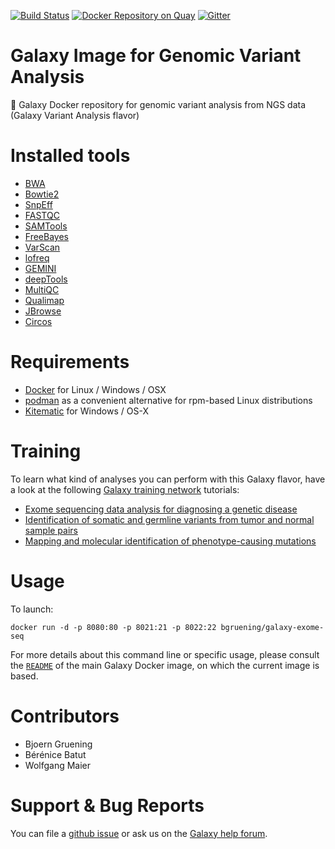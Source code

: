 [![Build Status](https://travis-ci.org/bgruening/docker-galaxy-exome-seq.svg?branch=master)](https://travis-ci.org/bgruening/docker-galaxy-exome-seq)
[![Docker Repository on Quay](https://quay.io/repository/bgruening/galaxy-exome-seq/status "Docker Repository on Quay")](https://quay.io/repository/bgruening/galaxy-exome-seq)
[![Gitter](https://badges.gitter.im/bgruening/docker-galaxy-stable.svg)](https://gitter.im/bgruening/docker-galaxy-stable?utm_source=badge&utm_medium=badge&utm_campaign=pr-badge)

Galaxy Image for Genomic Variant Analysis
=========================================

:whale: Galaxy Docker repository for genomic variant analysis from NGS data (Galaxy Variant Analysis flavor)

# Installed tools

 * [BWA](http://bio-bwa.sourceforge.net/)
 * [Bowtie2](http://bowtie-bio.sourceforge.net/bowtie2)
 * [SnpEff](http://snpeff.sourceforge.net/)
 * [FASTQC](http://www.bioinformatics.babraham.ac.uk/projects/fastqc/)
 * [SAMTools](http://samtools.sourceforge.net/)
 * [FreeBayes](https://github.com/ekg/freebayes)
 * [VarScan](http://dkoboldt.github.io/varscan/)
 * [lofreq](http://csb5.github.io/lofreq/)
 * [GEMINI](http://gemini.readthedocs.org)
 * [deepTools](http://fidelram.github.io/deepTools/)
 * [MultiQC](https://multiqc.info/)
 * [Qualimap](http://qualimap.bioinfo.cipf.es/)
 * [JBrowse](http://jbrowse.org/)
 * [Circos](http://circos.ca/)

# Requirements

 - [Docker](https://docs.docker.com/installation/) for Linux / Windows / OSX
 - [podman](https://podman.io/) as a convenient alternative for rpm-based Linux distributions
 - [Kitematic](https://kitematic.com/) for Windows / OS-X

# Training

To learn what kind of analyses you can perform with this Galaxy flavor, have a
look at the following
[Galaxy training network](https://training.galaxyproject.org/training-material/)
tutorials:

- [Exome sequencing data analysis for diagnosing a genetic disease](https://galaxyproject.github.io/training-material/topics/variant-analysis/tutorials/exome-seq/tutorial.html)
- [Identification of somatic and germline variants from tumor and normal sample pairs](https://training.galaxyproject.org/training-material/topics/variant-analysis/tutorials/somatic-variants/tutorial.html)
- [Mapping and molecular identification of phenotype-causing mutations](https://galaxyproject.github.io/training-material/topics/variant-analysis/tutorials/mapping-by-sequencing/tutorial.html)

# Usage

To launch:

```
docker run -d -p 8080:80 -p 8021:21 -p 8022:22 bgruening/galaxy-exome-seq
```

For more details about this command line or specific usage, please consult the
[`README`](https://github.com/bgruening/docker-galaxy-stable/blob/master/README.md) of the main Galaxy Docker image, on which the current image is based.

# Contributors

- Bjoern Gruening
- Bérénice Batut
- Wolfgang Maier

# Support & Bug Reports

You can file a [github issue](https://github.com/bgruening/galaxy-exom-seq/issues) or ask us on the [Galaxy help forum](https://help.galaxyproject.org/).
